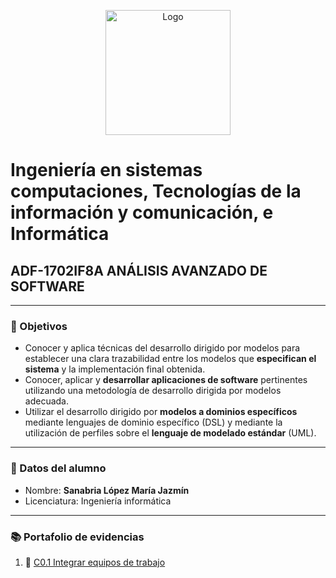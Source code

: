 <p align="center">
    <img alt="Logo" src="https://www.tijuana.tecnm.mx/wp-content/themes/tecnm/images/logo_TECT.png" width=200 height=200>
</p>

# Ingeniería en sistemas computaciones, Tecnologías de la información y comunicación, e Informática

## ADF-1702IF8A ANÁLISIS AVANZADO DE SOFTWARE

---

### :pencil: Objetivos

+ Conocer y aplica técnicas del desarrollo dirigido por modelos para establecer una clara trazabilidad entre los modelos que **especifican el sistema** y la implementación final obtenida. 
+ Conocer, aplicar y **desarrollar aplicaciones de software** pertinentes utilizando una metodología de desarrollo dirigida por modelos adecuada. 
+ Utilizar el desarrollo dirigido por **modelos a dominios específicos** mediante lenguajes de dominio específico (DSL) y mediante la utilización de perfiles sobre el **lenguaje de modelado estándar** (UML).
  
---

### :necktie: Datos del alumno

* Nombre: **Sanabria López María Jazmín**
* Licenciatura: Ingeniería informática


---


### :books: Portafolio de evidencias​

1. :book: <a href="blob/main/C01._IntegrarEquiposDeTrabajo_MariaJazminSanabriaLopez.md" target="black">C0.1 Integrar equipos de trabajo</a>


